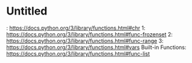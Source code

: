 # Untitled

: https://docs.python.org/3/library/functions.html#chr
1: https://docs.python.org/3/library/functions.html#func-frozenset
2: https://docs.python.org/3/library/functions.html#func-range
3: https://docs.python.org/3/library/functions.html#vars
Built-in Functions: https://docs.python.org/3/library/functions.html#func-list

